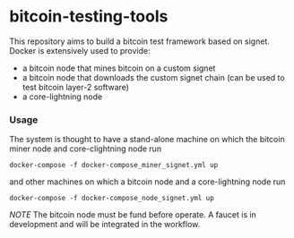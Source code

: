 # bitcoin-testing-tools

This repository aims to build a bitcoin test framework based on signet.
Docker is extensively used to provide:
* a bitcoin node that mines bitcoin on a custom signet
* a bitcoin node that downloads the custom signet chain (can be used to test bitcoin layer-2 software)
* a core-lightning node

### Usage

The system is thought to have a stand-alone machine on which the bitcoin miner node and core-clightning node run

```
docker-compose -f docker-compose_miner_signet.yml up
``` 

and other machines on which a bitcoin node and a core-lightning node run

```
docker-compose -f docker-compose_node_signet.yml up
```

*NOTE*
The bitcoin node must be fund before operate. A faucet is in development and will be integrated in the workflow.